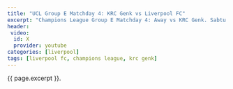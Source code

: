 ```yaml
---
title: "UCL Group E Matchday 4: KRC Genk vs Liverpool FC"
excerpt: "Champions League Group E Matchday 4: Away vs KRC Genk. Sabtu 24 Oktober 2019 Kick-Off 02:00 WIB. Skor Akhir: **4-1**"
header:
 video:
  id: X
  provider: youtube
categories: [liverpool]
tags: [liverpool fc, champions league, krc genk]
---
```

{{ page.excerpt }}.

